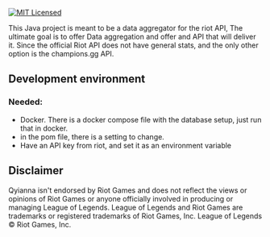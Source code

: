 [![MIT Licensed](https://img.shields.io/badge/license-Apache2.0-green.svg)](https://github.com/fastboyz/Qiyana-Data-aggregator/blob/master/LICENSE)

This Java project is meant to be a data aggregator for the riot API, The ultimate
goal is to offer Data aggregation and offer and API that will deliver it. 
Since the official Riot API does not have general stats, and the only other option
is the champions.gg API.

## Development environment  
### Needed:
 * Docker. There is a docker compose file with the database setup, just run that in docker.
 * in the pom file, there is a setting to change.
 * Have an API key from riot, and set it as an environment variable
 
 
 ## Disclaimer  
 Qyianna isn't endorsed by Riot Games and does not reflect the views or opinions of Riot Games or anyone officially
 involved in producing or managing League of Legends. League of Legends and Riot Games are trademarks or registered
 trademarks of Riot Games, Inc. League of Legends © Riot Games, Inc.
